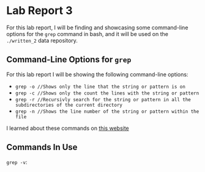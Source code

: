 # Lab Report 3

For this lab report, I will be finding and showcasing some command-line options for the ```grep``` command in bash, and it will be used on the ```./written_2``` data repository.

## Command-Line Options for ```grep```

For this lab report I will be showing the following command-line options:

* ```grep -o //Shows only the line that the string or pattern is on```
* ```grep -c //Shows only the count the lines with the string or pattern```
* ```grep -r //Recursivly search for the string or pattern in all the subdirectories of the current directory```
* ```grep -n //Shows the line number of the string or pattern within the file```

I learned about these commands on [this website](https://man7.org/linux/man-pages/man1/grep.1.html)

## Commands In Use

```grep -v```:

```

